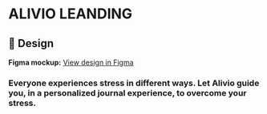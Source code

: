 # ALIVIO LEANDING

## 🎨 Design
**Figma mockup:** [View design in Figma](https://www.figma.com/design/YV64X37MWjbjddYZpy16Nk/Alivio_stress_overcome?m=auto&t=4g9ZJvbAJA7qFJSM-6)

### Everyone experiences stress in different ways. Let Alivio guide you, in a personalized journal experience, to overcome your stress.
